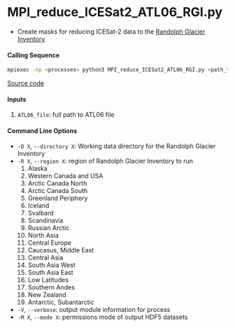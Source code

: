 MPI_reduce_ICESat2_ATL06_RGI.py
===============================

- Create masks for reducing ICESat-2 data to the [Randolph Glacier Inventory](https://www.glims.org/RGI/rgi60_dl.html)  

#### Calling Sequence
```bash
mpiexec -np <processes> python3 MPI_reduce_ICESat2_ATL06_RGI.py <path_to_ATL06_file>
```
[Source code](https://github.com/tsutterley/read-ICESat-2/blob/main/scripts/MPI_reduce_ICESat2_ATL06_RGI.py)  

#### Inputs
1. `ATL06_file`: full path to ATL06 file  

#### Command Line Options
- `-D X`, `--directory X`: Working data directory for the Randolph Glacier Inventory
- `-R X`, `--region X`: region of Randolph Glacier Inventory to run
    1. Alaska
    2. Western Canada and USA
    3. Arctic Canada North
    4. Arctic Canada South
    5. Greenland Periphery
    6. Iceland
    7. Svalbard
    8. Scandinavia
    9. Russian Arctic
    10. North Asia
    11. Central Europe
    12. Caucasus, Middle East
    13. Central Asia
    14. South Asia West
    15. South Asia East
    16. Low Latitudes
    17. Southern Andes
    18. New Zealand
    19. Antarctic, Subantarctic
- `-V`, `--verbose`: output module information for process  
- `-M X`, `--mode X`: permissions mode of output HDF5 datasets  
